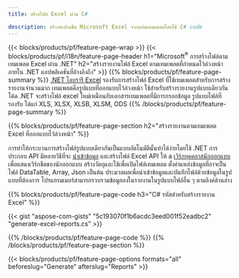 ```yaml
---
title: สร้างไฟล์ Excel ผ่าน C#

description: สร้างสเปรดชีต Microsoft Excel จากแผ่นเทมเพลตโดยใช้ C# code
---
```

{{< blocks/products/pf/feature-page-wrap >}}
{{< blocks/products/pf/i18n/feature-page-header h1="Microsoft<sup>&reg;</sup> การสร้างไฟล์ตามเทมเพลต Excel ผ่าน .NET" h2="สร้างรายงานไฟล์ Excel ตามเทมเพลตที่กำหนดไว้ล่วงหน้าภายใน .NET แอปพลิเคชันที่อ้างอิงถึง" >}}
{{% blocks/products/pf/feature-page-summary %}}
[.NET ไลบรารี Excel](/cells/net/) รองรับการสร้างไฟล์ Excel ที่ใช้เทมเพลตสำหรับการสร้างรายงานจำนวนมาก เทมเพลตคือรูปแบบที่ออกแบบไว้ล่วงหน้า ใช้สำหรับสร้างรายงานรูปแบบเดียวกัน โค้ด .NET จะสร้างไฟล์ excel ใหม่เหมือนกับเอกสารเทมเพลตที่มีการกรอกข้อมูล รูปแบบไฟล์ที่รองรับ ได้แก่ XLS, XLSX, XLSB, XLSM, ODS
{{% /blocks/products/pf/feature-page-summary %}}

{{% blocks/products/pf/feature-page-section h2="สร้างรายงานตามเทมเพลต Excel ที่ออกแบบไว้ล่วงหน้า" %}}

การทำให้กระบวนการสร้างไฟล์รูปแบบเดียวกันเป็นแบบอัตโนมัตินั้นทำได้ง่ายโดยใช้ .NET การประกอบ API มีหลายวิธีที่จะ [นำเข้าข้อมูล](https://docs.aspose.com/cells/net/import-data-into-worksheet/#importing-data-from-json) และสร้างไฟล์ Excel API ให้ a [เวิร์กบุคคลาสนักออกแบบ](https://reference.aspose.com/cells/net/aspose.cells/workbookdesigner) เพื่อแสดงเวิร์กชีตของนักออกแบบ สร้างวัตถุและใช้เพื่อเปิดไฟล์เทมเพลต ตั้งค่าแหล่งข้อมูลที่อาจเป็นไฟล์ DataTable, Array, Json เป็นต้น ประมวลผลเพื่อนำเข้าข้อมูลและบันทึกไฟล์ด้วยข้อมูลในรูปแบบที่ต้องการ โปรแกรมเมอร์สามารถรวบรวมข้อมูลลงในรายงานในรูปแบบไฟล์อื่น ๆ ตามลิงค์ด้านล่าง



{{% blocks/products/pf/feature-page-code h3="C# รหัสสำหรับสร้างรายงาน Excel" %}}

{{< gist "aspose-com-gists" "5c193070f1b6acdc3eed001f52eadbc2" "generate-excel-reports.cs" >}}

{{% /blocks/products/pf/feature-page-code %}}
{{% /blocks/products/pf/feature-page-section %}}

{{< blocks/products/pf/feature-page-options formats="all" beforeslug="Generate" afterslug="Reports" >}}
